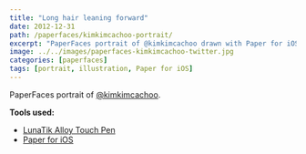 ```yaml
---
title: "Long hair leaning forward"
date: 2012-12-31
path: /paperfaces/kimkimcachoo-portrait/
excerpt: "PaperFaces portrait of @kimkimcachoo drawn with Paper for iOS on an iPad."
image: ../../images/paperfaces-kimkimcachoo-twitter.jpg
categories: [paperfaces]
tags: [portrait, illustration, Paper for iOS]
---
```


PaperFaces portrait of [@kimkimcachoo](https://twitter.com/kimkimcachoo).

**Tools used:**

- [LunaTik Alloy Touch Pen](https://www.amazon.com/gp/product/B00821TR7G/ref=as_li_ss_tl?ie=UTF8&tag=mademist-20&linkCode=as2&camp=1789&creative=390957&creativeASIN=B00821TR7G)
- [Paper for iOS](https://paper.bywetransfer.com/)
